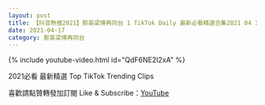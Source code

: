 ```yaml
---
layout: post
title: 【抖音熱搜2021】那英梁博再同台 1 TikTok Daily 最新必看精選合集2021 04 17
date: 2021-04-17
category: 那英梁博再同台
---
```


{% include youtube-video.html id="QdF6NE2I2xA" %}

2021必看 最新精選 Top TikTok Trending Clips

喜歡請點贊轉發加訂閱 Like & Subscribe：[YouTube](https://www.youtube.com/channel/UCAoR7VcanIPd04uEq_GIylA/videos)

